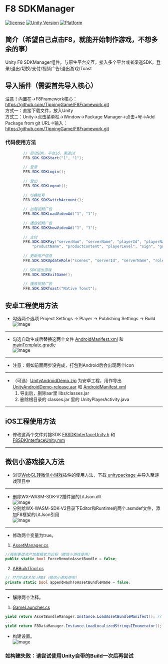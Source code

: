 # F8 SDKManager

[![license](http://img.shields.io/badge/license-MIT-green.svg)](https://opensource.org/licenses/MIT) 
[![Unity Version](https://img.shields.io/badge/unity-2021.3.15f1-blue)](https://unity.com) 
[![Platform](https://img.shields.io/badge/platform-Win%20%7C%20Android%20%7C%20iOS%20%7C%20Mac%20%7C%20Linux%20%7C%20WebGL-orange)]() 

## 简介（希望自己点击F8，就能开始制作游戏，不想多余的事）
Unity F8 SDKManager组件，与原生平台交互，接入多个平台或者渠道SDK，登录/退出/切换/支付/视频广告/退出游戏/Toast  

## 导入插件（需要首先导入核心）
注意！内置在->F8Framework核心：https://github.com/TippingGame/F8Framework.git  
方式一：直接下载文件，放入Unity  
方式二：Unity->点击菜单栏->Window->Package Manager->点击+号->Add Package from git URL->输入：https://github.com/TippingGame/F8Framework.git  

### 代码使用方法
```C#
        // 启动SDK，平台id，渠道id
        FF8.SDK.SDKStart("1", "1");
        
        // 登录
        FF8.SDK.SDKLogin();
        
        // 登出
        FF8.SDK.SDKLogout();
        
        // 切换账号
        FF8.SDK.SDKSwitchAccount();
        
        // 加载视频广告
        FF8.SDK.SDKLoadVideoAd("1", "1");
        
        // 播放视频广告
        FF8.SDK.SDKShowVideoAd("1", "1");
        
        // 支付
        FF8.SDK.SDKPay("serverNum", "serverName", "playerId", "playerName", "amount", "extra", "orderId",
            "productName", "productContent", "playerLevel", "sign", "guid");
        
        // 更新用户信息
        FF8.SDK.SDKUpdateRole("scenes", "serverId", "serverName", "roleId", "roleName", "roleLeve", "roleCTime", "rolePower", "guid");
        
        // SDK退出游戏
        FF8.SDK.SDKExitGame();
        
        // 播放视频广告
        FF8.SDK.SDKToast("Native Toast");
```

## 安卓工程使用方法
* 勾选两个选项 Project Settings -> Player -> Publishing Settings -> Build  
![image](https://tippinggame-1257018413.cos.ap-guangzhou.myqcloud.com/TippingGame/SDKManager/ui_20240324030616.png)  
------------------------------
* 勾选自动生成后替换这两个文件 [AndroidManifest.xml](https://github.com/TippingGame/F8Framework/blob/main/Tests/SDKManager/AndroidManifest.xml) 和 [mainTemplate.gradle](https://github.com/TippingGame/F8Framework/blob/main/Tests/SDKManager/mainTemplate.gradle)  
![image](https://tippinggame-1257018413.cos.ap-guangzhou.myqcloud.com/TippingGame/SDKManager/ui_20240324030626.png)
------------------------------
* 注意：假如前面两步没完成，打包到Android后会出现两个icon
------------------------------
* （可选）[UnityAndroidDemo.zip](https://github.com/TippingGame/F8Framework/blob/main/Tests/SDKManager/UnityAndroidDemo.zip) 为安卓工程，用作导出 [UnityAndroidDemo-release.aar](https://github.com/TippingGame/F8Framework/blob/main/Plugins/Android/UnityAndroidDemo-release.aar) 和 [AndroidManifest.xml](https://github.com/TippingGame/F8Framework/blob/main/Plugins/Android/AndroidManifest.xml)  
  1. 导出后，删除aar里 libs/classes.jar  
  2. 删除根目录的 classes.jar 里的 UnityPlayerActivity.java  

---

## iOS工程使用方法
* 修改这两个文件对接SDK [F8SDKInterfaceUnity.h](https://github.com/TippingGame/F8Framework/blob/main/Plugins/iOS/SDKManager/F8SDKInterfaceUnity.h) 和 [F8SDKInterfaceUnity.mm](https://github.com/TippingGame/F8Framework/blob/main/Plugins/iOS/SDKManager/F8SDKInterfaceUnity.mm)  

---

## 微信小游戏接入方法
* 浏览[WebGL转微信小游戏](https://github.com/wechat-miniprogram/minigame-unity-webgl-transform)插件的使用方法，下载[ unitypackage ](https://game.weixin.qq.com/cgi-bin/gamewxagwasmsplitwap/getunityplugininfo?download=1)并导入至游戏项目中  
---
* 删除WX-WASM-SDK-V2插件里的LitJson.dll  
![image](https://tippinggame-1257018413.cos.ap-guangzhou.myqcloud.com/TippingGame/SDKManager/ui_20240524000853.png)  
* 分别给WX-WASM-SDK-V2目录下Editor和Runtime的两个.asmdef文件，添加F8框架的LitJson引用  
![image](https://tippinggame-1257018413.cos.ap-guangzhou.myqcloud.com/TippingGame/SDKManager/ui_20240524001621.png)  
---
* 修改两个变量为true。
1. [AssetManager.cs](https://github.com/TippingGame/F8Framework/blob/main/Runtime/AssetManager/AssetManager.cs)  
```C#
//强制更改资产加载模式为远程（微信小游戏使用）
public static bool ForceRemoteAssetBundle = false;
```
2. [ABBuildTool.cs](https://github.com/TippingGame/F8Framework/blob/main/Editor/AssetManager/ABBuildTool.cs)  
```C#
// 打包后AB名加上MD5（微信小游戏使用）
private static bool appendHashToAssetBundleName = false;
```
---
* 解除两个注释。
1. [GameLauncher.cs](https://github.com/TippingGame/F8Framework/blob/main/Runtime/Launcher/GameLauncher.cs)  
```C#
yield return AssetBundleManager.Instance.LoadAssetBundleManifest(); // WebGL专用
...
yield return F8DataManager.Instance.LoadLocalizedStringsIEnumerator(); // WebGL专用
```
* 构建设置。  
![image](https://tippinggame-1257018413.cos.ap-guangzhou.myqcloud.com/TippingGame/SDKManager/ui_20240329230924.png)  

### 如构建失败：请尝试使用Unity自带的Build一次后再尝试

